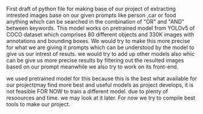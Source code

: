 First draft of python file for making base of our project of extracting intrested images base on our given prompts like person ,car or food anything which can be searched in the combination of "OR" and "AND" between keywords.
This model works on pretrained model from YOLOv5 of COCO dataset which comprises 80 different objects and 330K images with annotations and bounding boxes.
We would try to make this more precise for what we are giving it prompts which can be understood by the model to give us our intrest of resuts. we would try to add up other models also whic can be give us more precise results by filtering out the 
resulted images based on our prompt meanwhile we also try to work on its front-end.

we used pretrained model for this because this is the best what available for our project(may find more best and useful models as project develops, it is not feasible FOR NOW to train a different model. due to plenty of resoources and time.
we may look at it later. For now we try to compile best tools to make our project.

